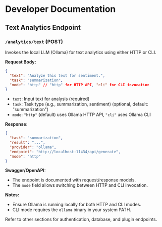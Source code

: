 # Developer Documentation

## Text Analytics Endpoint

### `/analytics/text` (POST)

Invokes the local LLM (Ollama) for text analytics using either HTTP or CLI.

**Request Body:**
```json
{
  "text": "Analyze this text for sentiment.",
  "task": "summarization",
  "mode": "http" // "http" for HTTP API, "cli" for CLI invocation
}
```

- `text`: Input text for analysis (required)
- `task`: Task type (e.g., summarization, sentiment) (optional, default: "summarization")
- `mode`: `"http"` (default) uses Ollama HTTP API, `"cli"` uses Ollama CLI

**Response:**
```json
{
  "task": "summarization",
  "result": "...",
  "provider": "ollama",
  "endpoint": "http://localhost:11434/api/generate",
  "mode": "http"
}
```

**Swagger/OpenAPI:**
- The endpoint is documented with request/response models.
- The `mode` field allows switching between HTTP and CLI invocation.

**Notes:**
- Ensure Ollama is running locally for both HTTP and CLI modes.
- CLI mode requires the `ollama` binary in your system PATH.

Refer to other sections for authentication, database, and plugin endpoints.
